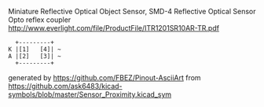 Miniature Reflective Optical Object Sensor, SMD-4
Reflective Optical Sensor Opto reflex coupler
http://www.everlight.com/file/ProductFile/ITR1201SR10AR-TR.pdf


	  +---------+
	K |[1]   [4]| ~
	A |[2]   [3]| ~
	  +---------+


generated by https://github.com/FBEZ/Pinout-AsciiArt from https://github.com/ask6483/kicad-symbols/blob/master/Sensor_Proximity.kicad_sym